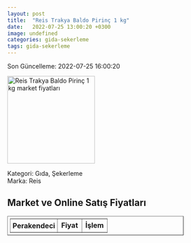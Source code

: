 ```yaml
---
layout: post
title:  "Reis Trakya Baldo Pirinç 1 kg"
date:   2022-07-25 13:00:20 +0300
image: undefined
categories: gida-sekerleme
tags: gida-sekerleme
---
```


Son Güncelleme: 2022-07-25 16:00:20

<img src="undefined" width="200" alt="Reis Trakya Baldo Pirinç 1 kg market fiyatları" />

Kategori: Gıda, Şekerleme
<br />
Marka: Reis

<h2>Market ve Online Satış Fiyatları</h2>

<table border="1" style="padding: 5px;width:80%;">
  <tr>
    <td style="padding: 5px;"><strong>Perakendeci</strong></td>
    <td><strong>Fiyat</strong></td>
    <td><strong>İşlem</strong></td>
  </tr>
  
</table>
